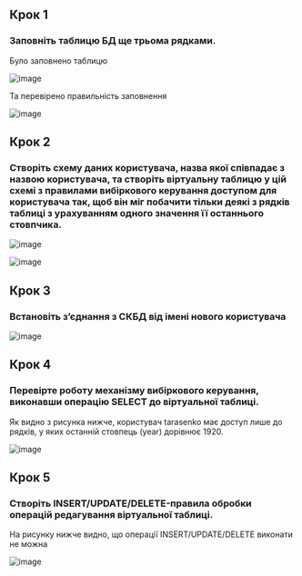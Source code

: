 ## Крок 1
### Заповніть таблицю БД ще трьома рядками.

Було заповнено таблицю

![image](https://github.com/oleksandrblazhko/ai-192-tarasenko/assets/81381951/a611599a-23f1-4a4d-82f3-0e0323b72dc7)

Та перевірено правильність заповнення

![image](https://github.com/oleksandrblazhko/ai-192-tarasenko/assets/81381951/8f781792-5ae3-49a1-ac39-52280c2f2efb)

## Крок 2
### Створіть схему даних користувача, назва якої співпадає з назвою користувача, та створіть віртуальну таблицю у цій схемі з правилами вибіркового керування доступом для користувача так, щоб він міг побачити тільки деякі з рядків таблиці з урахуванням одного значення її останнього стовпчика.

![image](https://github.com/oleksandrblazhko/ai-192-tarasenko/assets/81381951/019e5807-cdb0-4628-9fa1-2ad11fb5bf90)

![image](https://github.com/oleksandrblazhko/ai-192-tarasenko/assets/81381951/c5734d59-7db8-4ff0-a00d-4319ee8469f7)

## Крок 3

### Встановіть з’єднання з СКБД від імені нового користувача

![image](https://github.com/oleksandrblazhko/ai-192-tarasenko/assets/81381951/afa80507-7ced-4ddc-a009-6c745dad1e1e)

## Крок 4

### Перевірте роботу механізму вибіркового керування, виконавши операцію SELECT до віртуальної таблиці.

Як видно з рисунка нижче, користувач tarasenko має доступ лише до рядків, у яких останній стовпець (year) дорівнює 1920.

![image](https://github.com/oleksandrblazhko/ai-192-tarasenko/assets/81381951/3670824b-137e-4e96-ba6a-be2a625ce621)


## Крок 5

### Створіть INSERT/UPDATE/DELETE-правила обробки операцій редагування віртуальної таблиці.

На рисунку нижче видно, що операції INSERT/UPDATE/DELETE виконати не можна

![image](https://github.com/oleksandrblazhko/ai-192-tarasenko/assets/81381951/efe38200-c1a1-42ca-9429-0c7ef2f01f93)

